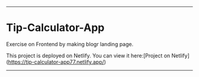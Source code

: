 ----------------------------------------------------------------------------------------------------------------------------------------------------
# Tip-Calculator-App

Exercise on Frontend by making blogr landing page.

This project is deployed on Netlify. You can view it here:[Project on Netlify] (https://tip-calculator-app77.netlify.app/)

----------------------------------------------------------------------------------------------------------------------------------------------------------
